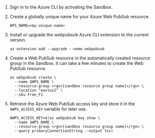 1. Sign in to the Azure CLI by activating the Sandbox.

1. Create a globally unique name for your Azure Web PubSub resource. 

    ```azurecli
    WPS_NAME=<my-unique-name>
    ```

1. Install or upgrade the *webpubsub* Azure CLI extension to the current version.

    ```azurecli
    az extension add --upgrade --name webpubsub
    ```

1. Create a Web PubSub resource in the automatically created resource group in the Sandbox. It can take a few minutes to create the Web PubSub resource.

    ```azurecli
    az webpubsub create \
      --name $WPS_NAME \
      --resource-group <rgn>[sandbox resource group name]</rgn> \
      --location "eastus2" \
      --sku Free_F1
    ```

1. Retrieve the Azure Web PubSub access key and store it in the `AWPS_ACCESS_KEY` variable for later use.

    ```azurecli
    AWPS_ACCESS_KEY=$(az webpubsub key show \
      --name $WPS_NAME \
      --resource-group <rgn>[sandbox resource group name]</rgn> \
      --query primaryConnectionString --output tsv)
    ```
